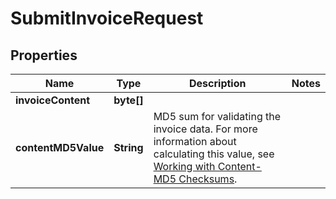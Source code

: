 # SubmitInvoiceRequest

## Properties
Name | Type | Description | Notes
------------ | ------------- | ------------- | -------------
**invoiceContent** | **byte[]** |  | 
**contentMD5Value** | **String** | MD5 sum for validating the invoice data. For more information about calculating this value, see [Working with Content-MD5 Checksums](https://docs.developer.amazonservices.com/en_US/dev_guide/DG_MD5.html). | 
